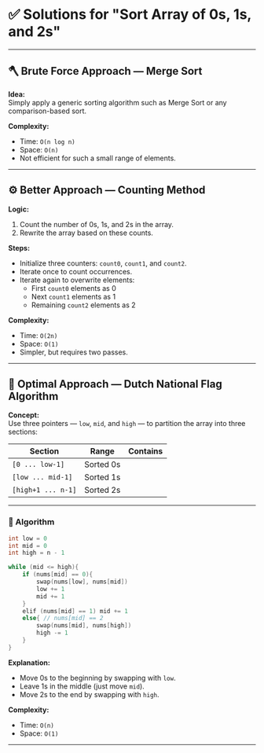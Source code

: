 # ✅ Solutions for "Sort Array of 0s, 1s, and 2s"

---

## 🪓 Brute Force Approach — Merge Sort
**Idea:**  
Simply apply a generic sorting algorithm such as Merge Sort or any comparison-based sort.  

**Complexity:**  
- Time: `O(n log n)`  
- Space: `O(n)`  
- Not efficient for such a small range of elements.

---

## ⚙️ Better Approach — Counting Method

**Logic:**  
1. Count the number of 0s, 1s, and 2s in the array.  
2. Rewrite the array based on these counts.

**Steps:**  
- Initialize three counters: `count0`, `count1`, and `count2`.  
- Iterate once to count occurrences.  
- Iterate again to overwrite elements:  
  - First `count0` elements as 0  
  - Next `count1` elements as 1  
  - Remaining `count2` elements as 2  

**Complexity:**  
- Time: `O(2n)`  
- Space: `O(1)`  
- Simpler, but requires two passes.

---

## 🚀 Optimal Approach — Dutch National Flag Algorithm

**Concept:**  
Use three pointers — `low`, `mid`, and `high` — to partition the array into three sections:

| Section | Range | Contains |
|----------|--------|----------|
| `[0 ... low-1]` | Sorted 0s |
| `[low ... mid-1]` | Sorted 1s |
| `[high+1 ... n-1]` | Sorted 2s |

---

### 🧩 Algorithm

```cpp
int low = 0
int mid = 0
int high = n - 1

while (mid <= high){
    if (nums[mid] == 0){
        swap(nums[low], nums[mid])
        low += 1
        mid += 1
    }
    elif (nums[mid] == 1) mid += 1
    else{ // nums[mid] == 2
        swap(nums[mid], nums[high])
        high -= 1
    }
}
```


**Explanation:**  
- Move 0s to the beginning by swapping with `low`.  
- Leave 1s in the middle (just move `mid`).  
- Move 2s to the end by swapping with `high`.  

**Complexity:**  
- Time: `O(n)`  
- Space: `O(1)`  

---

